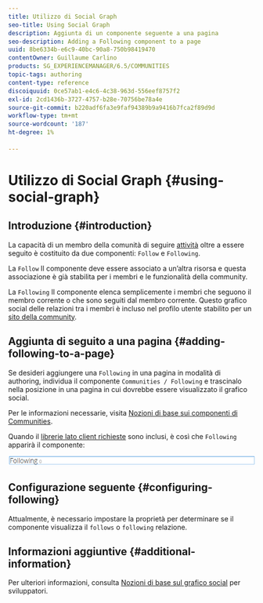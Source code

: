 ```yaml
---
title: Utilizzo di Social Graph
seo-title: Using Social Graph
description: Aggiunta di un componente seguente a una pagina
seo-description: Adding a Following component to a page
uuid: 8be6334b-e6c9-40bc-90a8-750b98419470
contentOwner: Guillaume Carlino
products: SG_EXPERIENCEMANAGER/6.5/COMMUNITIES
topic-tags: authoring
content-type: reference
discoiquuid: 0ce57ab1-e4c6-4c38-963d-556eef8757f2
exl-id: 2cd1436b-3727-4757-b28e-70756be78a4e
source-git-commit: b220adf6fa3e9faf94389b9a9416b7fca2f89d9d
workflow-type: tm+mt
source-wordcount: '187'
ht-degree: 1%

---
```


# Utilizzo di Social Graph {#using-social-graph}

## Introduzione {#introduction}

La capacità di un membro della comunità di seguire [attività](activities.md) oltre a essere seguito è costituito da due componenti: `Follow` e `Following`.

La `Follow` Il componente deve essere associato a un’altra risorsa e questa associazione è già stabilita per i membri e le funzionalità della community.

La `Following` Il componente elenca semplicemente i membri che seguono il membro corrente o che sono seguiti dal membro corrente. Questo grafico social delle relazioni tra i membri è incluso nel profilo utente stabilito per un [sito della community](overview.md#communitiessites).

## Aggiunta di seguito a una pagina {#adding-following-to-a-page}

Se desideri aggiungere una `Following` in una pagina in modalità di authoring, individua il componente `Communities / Following` e trascinalo nella posizione in una pagina in cui dovrebbe essere visualizzato il grafico social.

Per le informazioni necessarie, visita [Nozioni di base sui componenti di Communities](basics.md).

Quando il [librerie lato client richieste](essentials-socialgraph.md#essentials-for-client-side) sono inclusi, è così che `Following` apparirà il componente:

![seguente](assets/following.png)

## Configurazione seguente {#configuring-following}

Attualmente, è necessario impostare la proprietà per determinare se il componente visualizza il `follows` o `following` relazione.

## Informazioni aggiuntive {#additional-information}

Per ulteriori informazioni, consulta [Nozioni di base sul grafico social](essentials-socialgraph.md) per sviluppatori.
